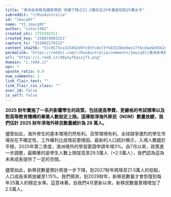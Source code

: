 ```yaml
---
title: "澳洲未來移民趨勢預測 持續下降之21.5萬后在29年重新回到25萬水平"
subreddit: "r/RunAustralia"
id: "1mucq9t"
name: "t3_1mucq9t"
author: "cuter1982"
created_utc: 1755592311
created_key: "250819083151"
capture_ts: "251002170122"
content_sha256: "53c0573ca325892d9fc05fc8e73f5d3320eebee17f6cdae6e65624c0b2e532fa"
permalink: "https://reddit.com/r/RunAustralia/comments/1mucq9t/澳洲未來移民趨勢預測_持續下降之215萬后在29年重新回到25萬水平/"
url: "https://i.redd.it/d0yeyfbysxjf1.png"
domain: "i.redd.it"
ups: 7
upvote_ratio: 0.9
num_comments: 1
link_flair_text: ""
link_flair_css_class: ""
over_18: false
is_self: false
---
```


**2025
財年實施了一系列影響學生的政策，包括提高學費、更嚴格的考試標準以及對高等教育機構的畢業人數設定上限。這導致淨海外移民（NOM）數量放緩，我們估計
2025 財年淨海外移民數量總計為 28 萬人。**

儘管如此，海外學生的基本環境仍然有利。貨幣環境有利，全球競爭激烈的學生市場存在不確定性，工作權利比疫情前更穩固。最新的人口統計顯示，入境人數趨於平穩，2025年第二季度，澳洲境外的學習簽證申請年增3%。自7月以來，政策進一步調整，最顯著的是學生人數上限提高至29.5萬人（+2.5萬人），我們認為這為未來成長提供了一定的空間。

儘管如此，新移民數量預計將進一步下降，到2027財年將降至21.5萬人的低點，人口成長率將放緩至1.15%。我們預測，到2029財年，新移民數量才會恢復到每年25萬人的穩定水準。這意味著，自我們4月更新以來，新移民數量累積增加了2.5萬人。

